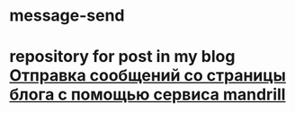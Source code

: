 # message-send
# repository for post in my blog <a href="http://karevpavelblog.herokuapp.com/articles/mandrill_message_send">Отправка сообщений со страницы блога с помощью сервиса mandrill</a>
